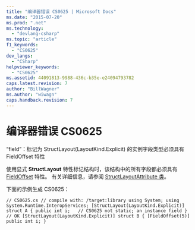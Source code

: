 ```yaml
---
title: "编译器错误 CS0625 | Microsoft Docs"
ms.date: "2015-07-20"
ms.prod: ".net"
ms.technology: 
  - "devlang-csharp"
ms.topic: "article"
f1_keywords: 
  - "CS0625"
dev_langs: 
  - "CSharp"
helpviewer_keywords: 
  - "CS0625"
ms.assetid: 44091813-9988-436c-b35e-e24094793782
caps.latest.revision: 7
author: "BillWagner"
ms.author: "wiwagn"
caps.handback.revision: 7
---
```

# 编译器错误 CS0625
“field”：标记为 StructLayout\(LayoutKind.Explicit\) 的实例字段类型必须具有 FieldOffset 特性  
  
 使用显式 **StructLayout** 特性标记结构时，该结构中的所有字段都必须具有 [FieldOffset](frlrfsystemruntimeinteropservicesfieldoffsetattributeclasstopic) 特性。 有关详细信息，请参阅 [StructLayoutAttribute 类](frlrfSystemRuntimeInteropServicesStructLayoutAttributeClassTopic)。  
  
 下面的示例生成 CS0625：  
  
```  
// CS0625.cs // compile with: /target:library using System; using System.Runtime.InteropServices; [StructLayout(LayoutKind.Explicit)] struct A { public int i;   // CS0625 not static; an instance field } // OK [StructLayout(LayoutKind.Explicit)] struct B { [FieldOffset(5)] public int i; }  
```